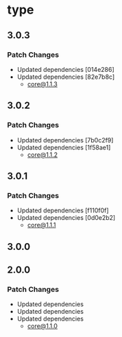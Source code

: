 # type

## 3.0.3

### Patch Changes

- Updated dependencies [014e286]
- Updated dependencies [82e7b8c]
  - core@1.1.3

## 3.0.2

### Patch Changes

- Updated dependencies [7b0c2f9]
- Updated dependencies [1f58ae1]
  - core@1.1.2

## 3.0.1

### Patch Changes

- Updated dependencies [f110f0f]
- Updated dependencies [0d0e2b2]
  - core@1.1.1

## 3.0.0

## 2.0.0

### Patch Changes

- Updated dependencies
- Updated dependencies
- Updated dependencies
  - core@1.1.0
